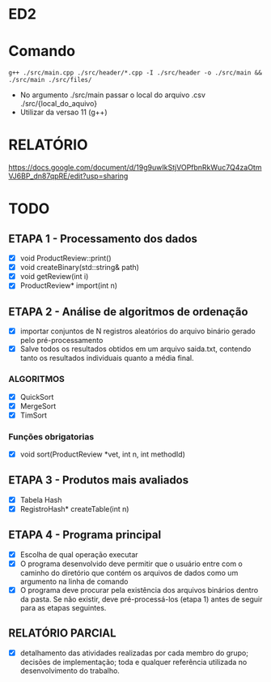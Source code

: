 # ED2
# Comando
`g++ ./src/main.cpp ./src/header/*.cpp -I ./src/header -o ./src/main && ./src/main ./src/files/`<br>
- No argumento ./src/main passar o local do arquivo .csv ./src/{local_do_aquivo}
- Utilizar da versao 11 (g++)
# RELATÓRIO
<a href="">https://docs.google.com/document/d/19g9uwIkStjVOPfbnRkWuc7Q4zaOtmVJ6BP_dn87qpRE/edit?usp=sharing</a>
# TODO
## ETAPA 1 - Processamento dos dados
- [x] void ProductReview::print()
- [x] void createBinary(std::string& path)
- [x] void getReview(int i)
- [x] ProductReview* import(int n)
## ETAPA 2 - Análise de algoritmos de ordenação
- [x] importar conjuntos de N registros aleatórios do arquivo binário gerado pelo pré-processamento
- [x] Salve todos os resultados obtidos em um arquivo saida.txt, contendo tanto os resultados individuais quanto a média final.
### ALGORITMOS
- [x] QuickSort
- [x] MergeSort
- [x] TimSort
### Funções obrigatorias
- [x] void sort(ProductReview *vet, int n, int methodId)
## ETAPA 3 - Produtos mais avaliados
- [x] Tabela Hash
- [x] RegistroHash* createTable(int n)
## ETAPA 4 - Programa principal
- [x] Escolha de qual operação executar
- [x] O programa desenvolvido deve permitir que o usuário entre com o caminho do diretório que contém os arquivos de dados como um argumento na linha de comando
- [x] O programa deve procurar pela existência dos  arquivos binários dentro da pasta. Se não existir, deve pré-processá-los (etapa 1) antes de seguir para as etapas seguintes.
## RELATÓRIO PARCIAL
- [x] detalhamento das atividades realizadas por cada membro do grupo; decisões de implementação; toda e qualquer referência utilizada no desenvolvimento do trabalho.
